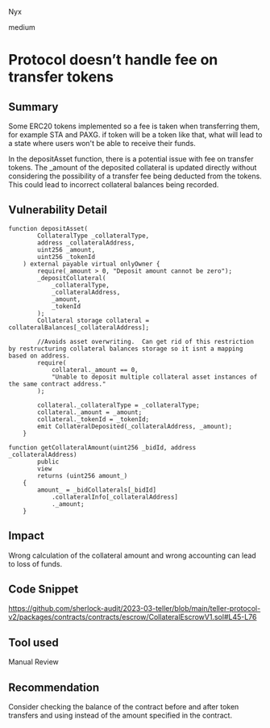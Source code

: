Nyx

medium

# Protocol doesn’t handle fee on transfer tokens

## Summary
Some ERC20 tokens implemented so a fee is taken when transferring them, for example STA and PAXG. if token will be a token like that, what will lead to a state where users won't be able to receive their funds.

In the depositAsset function, there is a potential issue with fee on transfer tokens. The _amount of the deposited collateral is updated directly without considering the possibility of a transfer fee being deducted from the tokens. This could lead to incorrect collateral balances being recorded.
## Vulnerability Detail
```solidity
function depositAsset(
        CollateralType _collateralType,
        address _collateralAddress,
        uint256 _amount,
        uint256 _tokenId
    ) external payable virtual onlyOwner {
        require(_amount > 0, "Deposit amount cannot be zero");
        _depositCollateral(
            _collateralType,
            _collateralAddress,
            _amount,
            _tokenId
        );
        Collateral storage collateral = collateralBalances[_collateralAddress];

        //Avoids asset overwriting.  Can get rid of this restriction by restructuring collateral balances storage so it isnt a mapping based on address.
        require(
            collateral._amount == 0,
            "Unable to deposit multiple collateral asset instances of the same contract address."
        ); 

        collateral._collateralType = _collateralType;
        collateral._amount = _amount; 
        collateral._tokenId = _tokenId;
        emit CollateralDeposited(_collateralAddress, _amount);
    }
```

```solidity
function getCollateralAmount(uint256 _bidId, address _collateralAddress)
        public
        view
        returns (uint256 amount_)
    {
        amount_ = _bidCollaterals[_bidId]
            .collateralInfo[_collateralAddress]
            ._amount;
    }
```

## Impact
Wrong calculation of the collateral amount and wrong accounting can lead to loss of funds.
## Code Snippet
https://github.com/sherlock-audit/2023-03-teller/blob/main/teller-protocol-v2/packages/contracts/contracts/escrow/CollateralEscrowV1.sol#L45-L76
## Tool used

Manual Review

## Recommendation
Consider checking the balance of the contract before and after token transfers and using instead of the amount specified in the contract.